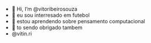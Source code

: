 - 👋 Hi, I’m @vitoribeirosouza
- 👀 eu sou interresado em futebol
- 🌱 estou aprendendo sobre pensamento computacional
- 💞️ to sendo obrigado tambem
- @vitin.ri

<!---
vitoribeirosouza/vitoribeirosouza is a ✨ special ✨ repository because its `README.md` (this file) appears on your GitHub profile.
You can click the Preview link to take a look at your changes.
--->
